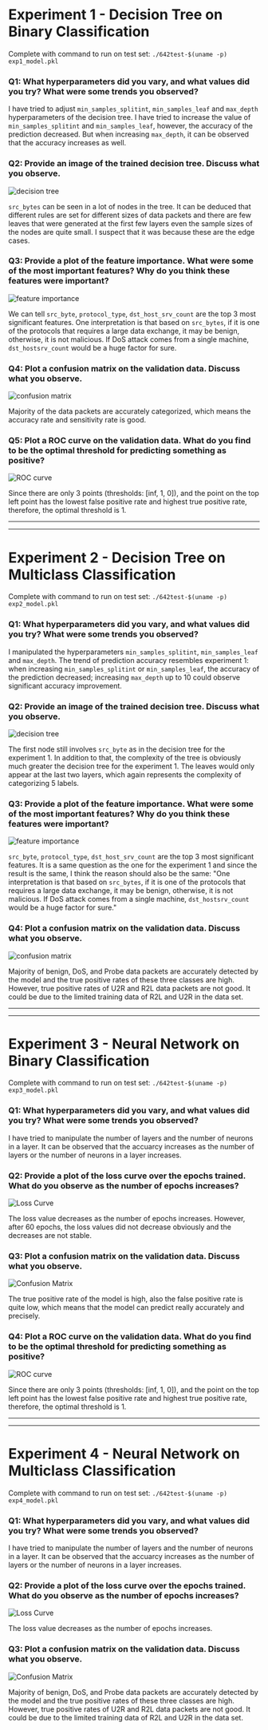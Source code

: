 # Experiment 1 - Decision Tree on Binary Classification

Complete with command to run on test set: `./642test-$(uname -p) exp1_model.pkl`

### Q1: What hyperparameters did you vary, and what values did you try? What were some trends you observed?

I have tried to adjust `min_samples_splitint`, `min_samples_leaf` and `max_depth` hyperparameters of the decision tree. I have tried to increase the value of `min_samples_splitint` and `min_samples_leaf`, however, the accuracy of the prediction decreased. But when increasing `max_depth`, it can be observed that the accuracy increases as well.

### Q2: Provide an image of the trained decision tree. Discuss what you observe.

![decision tree](../image/tree_1.png)

`src_bytes` can be seen in a lot of nodes in the tree. It can be deduced that different rules are set for different sizes of data packets and there are few leaves that were generated at the first few layers even the sample sizes of the nodes are quite small. I suspect that it was because these are the edge cases.

### Q3: Provide a plot of the feature importance. What were some of the most important features? Why do you think these features were important?

![feature importance](../image/feature_importance_1.png)

We can tell `src_byte`, `protocol_type`, `dst_host_srv_count` are the top 3 most significant features. One interpretation is that based on `src_bytes`, if it is one of the protocols that requires a large data exchange, it may be benign, otherwise, it is not malicious. If DoS attack comes from a single machine, `dst_hostsrv_count` would be a huge factor for sure.

### Q4: Plot a confusion matrix on the validation data. Discuss what you observe.

![confusion matrix](../image/confusion_matrix_1.png)

Majority of the data packets are accurately categorized, which means the accuracy rate and sensitivity rate is good. 

### Q5: Plot a ROC curve on the validation data. What do you find to be the optimal threshold for predicting something as positive?

![ROC curve](../image/ROC_curve_1.png)

Since there are only 3 points (thresholds: [inf, 1, 0]), and the point on the top left point has the lowest false positive rate and highest true positive rate, therefore, the optimal threshold is 1.



---
---

# Experiment 2 - Decision Tree on Multiclass Classification

Complete with command to run on test set: `./642test-$(uname -p) exp2_model.pkl`

### Q1: What hyperparameters did you vary, and what values did you try? What were some trends you observed?

I manipulated the hyperparameters `min_samples_splitint`, `min_samples_leaf` and `max_depth`. The trend of prediction accuracy resembles experiment 1: when increasing `min_samples_splitint` or `min_samples_leaf`, the accuracy of the prediction decreased; increasing `max_depth` up to 10 could observe significant accuracy improvement.

### Q2: Provide an image of the trained decision tree. Discuss what you observe.

![decision tree](../image/tree_2.png)

The first node still involves `src_byte` as in the decision tree for the experiment 1. In addition to that, the complexity of the tree is obviously much greater the decision tree for the experiment 1. The leaves would only appear at the last two layers, which again represents the complexity of categorizing 5 labels.

### Q3: Provide a plot of the feature importance. What were some of the most important features? Why do you think these features were important?

![feature importance](../image/feature_importance_2.png)

`src_byte`, `protocol_type`, `dst_host_srv_count` are the top 3 most significant features. It is a same question as the one for the experiment 1 and since the result is the same, I think the reason should also be the same: "One interpretation is that based on `src_bytes`, if it is one of the protocols that requires a large data exchange, it may be benign, otherwise, it is not malicious. If DoS attack comes from a single machine, `dst_hostsrv_count` would be a huge factor for sure."

### Q4: Plot a confusion matrix on the validation data. Discuss what you observe.

![confusion matrix](../image/confusion_matrix_2.png)

Majority of benign, DoS, and Probe data packets are accurately detected by the model and the true positive rates of these three classes are high. However, true positive rates of U2R and R2L data packets are not good. It could be due to the limited training data of R2L and U2R in the data set.

---
---

# Experiment 3 - Neural Network on Binary Classification

Complete with command to run on test set: `./642test-$(uname -p) exp3_model.pkl` 

### Q1: What hyperparameters did you vary, and what values did you try? What were some trends you observed?

I have tried to manipulate the number of layers and the number of neurons in a layer. It can be observed that the accuarcy increases as the number of layers or the number of neurons in a layer increases.

### Q2: Provide a plot of the loss curve over the epochs trained. What do you observe as the number of epochs increases?

![Loss Curve](../image/loss_curve_3.png)

The loss value decreases as the number of epochs increases. However, after 60 epochs, the loss values did not decrease obviously and the decreases are not stable.

### Q3: Plot a confusion matrix on the validation data. Discuss what you observe.

![Confusion Matrix](../image/confusion_matrix_3.png)

The true positive rate of the model is high, also the false positive rate is quite low, which means that the model can predict really accurately and precisely.

### Q4: Plot a ROC curve on the validation data. What do you find to be the optimal threshold for predicting something as positive?

![ROC curve](../image/ROC_curve_3.png)

Since there are only 3 points (thresholds: [inf, 1, 0]), and the point on the top left point has the lowest false positive rate and highest true positive rate, therefore, the optimal threshold is 1.

---
---


# Experiment 4 - Neural Network on Multiclass Classification

Complete with command to run on test set: `./642test-$(uname -p) exp4_model.pkl` 

### Q1: What hyperparameters did you vary, and what values did you try? What were some trends you observed?

I have tried to manipulate the number of layers and the number of neurons in a layer. It can be observed that the accuarcy increases as the number of layers or the number of neurons in a layer increases.

### Q2: Provide a plot of the loss curve over the epochs trained. What do you observe as the number of epochs increases?

![Loss Curve](../image/loss_curve_4.png)

The loss value decreases as the number of epochs increases.

### Q3: Plot a confusion matrix on the validation data. Discuss what you observe.

![Confusion Matrix](../image/confusion_matrix_4.png)

Majority of benign, DoS, and Probe data packets are accurately detected by the model and the true positive rates of these three classes are high. However, true positive rates of U2R and R2L data packets are not good. It could be due to the limited training data of R2L and U2R in the data set.
